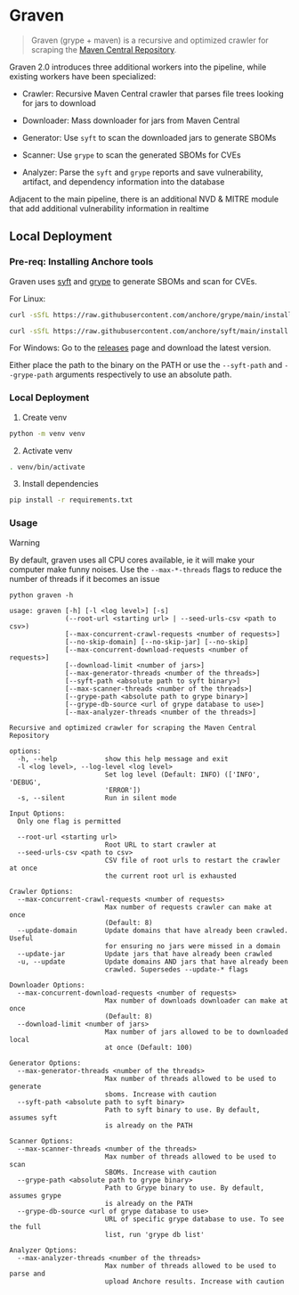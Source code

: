 # Graven

> Graven (grype + maven) is a recursive and optimized crawler for scraping
> the [Maven Central Repository](https://repo1.maven.org/maven2).

Graven 2.0 introduces three additional workers into the pipeline, while existing workers have been specialized:

- Crawler: Recursive Maven Central crawler that parses file trees looking for jars to download

- Downloader: Mass downloader for jars from Maven Central

- Generator: Use `syft` to scan the downloaded jars to generate SBOMs

- Scanner: Use `grype` to scan the generated SBOMs for CVEs

- Analyzer: Parse the `syft` and `grype` reports and save vulnerability, artifact, and dependency information into the
  database

Adjacent to the main pipeline, there is an additional NVD & MITRE module that add additional vulnerability information
in realtime

## Local Deployment

### Pre-req: Installing Anchore tools

Graven uses [syft](https://github.com/anchore/syft) and [grype](https://github.com/anchore/grype) to generate SBOMs and
scan for CVEs.

For Linux:

```bash
curl -sSfL https://raw.githubusercontent.com/anchore/grype/main/install.sh | sh -s -- -b /usr/local/bin
```

```bash
curl -sSfL https://raw.githubusercontent.com/anchore/syft/main/install.sh | sh -s -- -b /usr/local/bin
```

For Windows: Go to the [releases](https://github.com/anchore/grype/releases) page and download the latest version.

Either place the path to the binary on the PATH or use the `--syft-path` and `--grype-path` arguments respectively to
use an absolute path.

### Local Deployment

1. Create venv

```bash
python -m venv venv 
```

2. Activate venv

```bash
. venv/bin/activate 
```

3. Install dependencies

```bash
pip install -r requirements.txt
```

### Usage

> [!WARNING]  
> By default, graven uses all CPU cores available, ie it will make your computer make funny noises. Use
> the `--max-*-threads` flags to reduce the number of threads if it becomes an issue

```
python graven -h

usage: graven [-h] [-l <log level>] [-s]
              (--root-url <starting url> | --seed-urls-csv <path to csv>)
              [--max-concurrent-crawl-requests <number of requests>]
              [--no-skip-domain] [--no-skip-jar] [--no-skip]
              [--max-concurrent-download-requests <number of requests>]
              [--download-limit <number of jars>]
              [--max-generator-threads <number of the threads>]
              [--syft-path <absolute path to syft binary>]
              [--max-scanner-threads <number of the threads>]
              [--grype-path <absolute path to grype binary>]
              [--grype-db-source <url of grype database to use>]
              [--max-analyzer-threads <number of the threads>]

Recursive and optimized crawler for scraping the Maven Central Repository

options:
  -h, --help            show this help message and exit
  -l <log level>, --log-level <log level>
                        Set log level (Default: INFO) (['INFO', 'DEBUG',
                        'ERROR'])
  -s, --silent          Run in silent mode

Input Options:
  Only one flag is permitted

  --root-url <starting url>
                        Root URL to start crawler at
  --seed-urls-csv <path to csv>
                        CSV file of root urls to restart the crawler at once
                        the current root url is exhausted

Crawler Options:
  --max-concurrent-crawl-requests <number of requests>
                        Max number of requests crawler can make at once
                        (Default: 8)
  --update-domain       Update domains that have already been crawled. Useful
                        for ensuring no jars were missed in a domain
  --update-jar          Update jars that have already been crawled
  -u, --update          Update domains AND jars that have already been
                        crawled. Supersedes --update-* flags

Downloader Options:
  --max-concurrent-download-requests <number of requests>
                        Max number of downloads downloader can make at once
                        (Default: 8)
  --download-limit <number of jars>
                        Max number of jars allowed to be to downloaded local
                        at once (Default: 100)

Generator Options:
  --max-generator-threads <number of the threads>
                        Max number of threads allowed to be used to generate
                        sboms. Increase with caution
  --syft-path <absolute path to syft binary>
                        Path to syft binary to use. By default, assumes syft
                        is already on the PATH

Scanner Options:
  --max-scanner-threads <number of the threads>
                        Max number of threads allowed to be used to scan
                        SBOMs. Increase with caution
  --grype-path <absolute path to grype binary>
                        Path to Grype binary to use. By default, assumes grype
                        is already on the PATH
  --grype-db-source <url of grype database to use>
                        URL of specific grype database to use. To see the full
                        list, run 'grype db list'

Analyzer Options:
  --max-analyzer-threads <number of the threads>
                        Max number of threads allowed to be used to parse and
                        upload Anchore results. Increase with caution
```